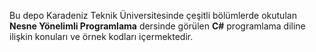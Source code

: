 Bu depo Karadeniz Teknik Üniversitesinde çeşitli bölümlerde okutulan **Nesne Yönelimli Programlama** dersinde görülen **C#** programlama diline ilişkin konuları ve örnek kodları içermektedir.

